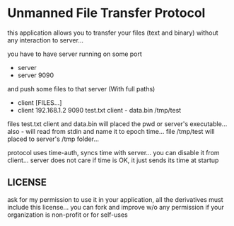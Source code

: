 # Unmanned File Transfer Protocol
this application allows you to transfer your files (text and binary) without any interaction to server...

you have to have server running on some port
* server <port>
* server 9090

and push some files to that server (With full paths)
* client <ip> <port> [FILES...]
* client 192.168.1.2 9090 test.txt client - data.bin /tmp/test

files test.txt client and data.bin will placed the pwd or server's executable... also - will read from stdin and name it to epoch time...
file /tmp/test will placed to server's /tmp folder...

protocol uses time-auth, syncs time with server... you can disable it from client... server does not care if time is OK, it just sends its time at startup

## LICENSE
ask for my permission to use it in your application, all the derivatives must include this license... you can fork and improve w/o any permission if your organization is non-profit or for self-uses
